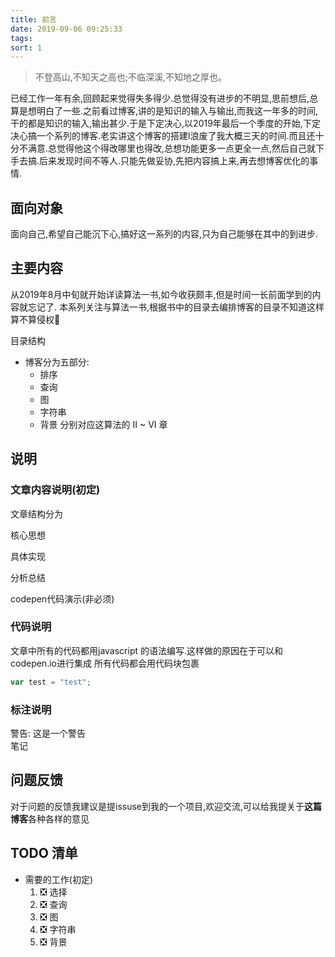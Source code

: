 ```yaml
---
title: 前言
date: 2019-09-06 09:25:33
tags:
sort: 1
---
```


> 不登高山,不知天之高也;不临深溪,不知地之厚也。

已经工作一年有余,回顾起来觉得失多得少.总觉得没有进步的不明显,思前想后,总算是想明白了一些.之前看过博客,讲的是知识的输入与输出,而我这一年多的时间,干的都是知识的输入,输出甚少.于是下定决心,以2019年最后一个季度的开始,下定决心搞一个系列的博客.老实讲这个博客的搭建l浪废了我大概三天的时间.而且还十分不满意.总觉得他这个得改哪里也得改,总想功能更多一点更全一点,然后自己就下手去搞.后来发现时间不等人.只能先做妥协,先把内容搞上来,再去想博客优化的事情.

## 面向对象

面向自己,希望自己能沉下心,搞好这一系列的内容,只为自己能够在其中的到进步.

## 主要内容

从2019年8月中旬就开始详读算法一书,如今收获颇丰,但是时间一长前面学到的内容就忘记了.
本系列关注与算法一书,根据书中的目录去编排博客的目录不知道这样算不算侵权🤣

目录结构

- 博客分为五部分:
  + 排序
  + 查询
  + 图
  + 字符串
  + 背景
分别对应这算法的 II ~ VI 章


## 说明

###  文章内容说明(初定)
文章结构分为

核心思想

具体实现

分析总结

codepen代码演示(非必须)


### 代码说明
文章中所有的代码都用javascript 的语法编写.这样做的原因在于可以和codepen.io进行集成
所有代码都会用代码块包裹
```js
var test = "test";

```
### 标注说明

<div class="warning">
  警告: <span>这是一个警告</span>
</div>
<div class="note">笔记</div>

## 问题反馈

  对于问题的反馈我建议是提issuse到我的一个项目,欢迎交流,可以给我提关于**这篇博客**各种各样的意见

## TODO 清单
+ 需要的工作(初定)
   1. ❎ 选择
   1. ❎ 查询
   1. ❎ 图
   1. ❎ 字符串
   1. ❎ 背景
  